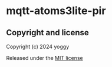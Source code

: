 # mqtt-atoms3lite-pir

## Copyright and license

Copyright (c) 2024 yoggy

Released under the [MIT license](LICENSE)